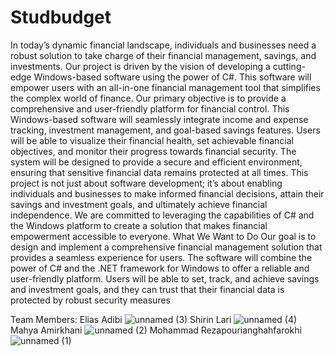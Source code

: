 # Studbudget
In today’s dynamic financial landscape, individuals and businesses need a robust solution
to take charge of their financial management, savings, and investments. Our project is
driven by the vision of developing a cutting-edge Windows-based software using the power
of C#. This software will empower users with an all-in-one financial management tool
that simplifies the complex world of finance.
Our primary objective is to provide a comprehensive and user-friendly platform for
financial control. This Windows-based software will seamlessly integrate income and
expense tracking, investment management, and goal-based savings features. Users will
be able to visualize their financial health, set achievable financial objectives, and monitor
their progress towards financial security. The system will be designed to provide a secure
and efficient environment, ensuring that sensitive financial data remains protected at all
times.
This project is not just about software development; it’s about enabling individuals
and businesses to make informed financial decisions, attain their savings and investment
goals, and ultimately achieve financial independence. We are committed to leveraging the
capabilities of C# and the Windows platform to create a solution that makes financial
empowerment accessible to everyone.
What We Want to Do
Our goal is to design and implement a comprehensive financial management solution that
provides a seamless experience for users. The software will combine the power of C# and
the .NET framework for Windows to offer a reliable and user-friendly platform. Users will
be able to set, track, and achieve savings and investment goals, and they can trust that
their financial data is protected by robust security measures


Team Members:
Elias Adibi
![unnamed (3)](https://github.com/rezapourian/studbudget/assets/84806693/b55d71ce-e8cc-4dca-b856-0f6783bafb57)
Shirin Lari
![unnamed (4)](https://github.com/rezapourian/studbudget/assets/84806693/3435b0fb-bc7f-4739-85a0-7d577b6f0616)
Mahya Amirkhani
![unnamed (2)](https://github.com/rezapourian/studbudget/assets/84806693/53bfaca3-24df-4212-910f-594ca96dc8e7)
Mohammad Rezapourianghahfarokhi
![unnamed (1)](https://github.com/rezapourian/studbudget/assets/84806693/4a903df8-1e02-46c3-923a-5e48a2889a93)

